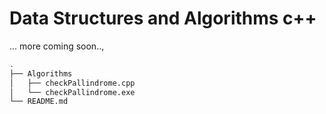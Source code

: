 # Data Structures and Algorithms c++

... more coming soon..,


```bash
.
├── Algorithms
│   ├── checkPallindrome.cpp
│   └── checkPallindrome.exe
└── README.md
```